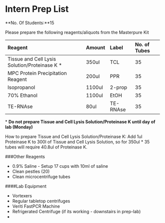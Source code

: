 # Intern Prep List

**No. Of Students:**15

Please prepare the following reagents/aliquots from the Masterpure Kit

|Reagent|Amount|Label|No. of Tubes|
|:------|:-----|:----|:----------|
|Tissue and Cell Lysis Solution/Proteinase K *|350ul|TCL|35|
|MPC Protein Precipitation Reagent|200ul|PPR|35|
|Isopropanol|1100ul|2-prop|35|
|70% Ethanol|1100ul|EtOH|35|
|TE-RNAse|80ul|TE-RNAse|35|
\* **Do not prepare Tissue and Cell Lysis Solution/Proteinase K until day of lab (Monday)**

How to prepare Tissue and Cell Lysis Solution/Proteinase K: Add 1ul Proteinase K to 300l of Tissue and Cell Lysis Solution, so for 350ul * 35 tubes will require 40.8ul of Proteinase K. 

###Other Reagents

* 0.9% Saline - Setup 17 cups with 10ml of saline
* Clean pestles (20)
* Clean microcentrifuge tubes

####Lab Equipment

* Vortexers
* Regular tabletop centrifuges
* Veriti FastPCR Machine
* Refrigerated Centrifuge (if its working - downstairs in prep-lab)
* 


